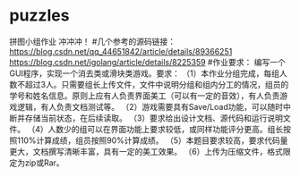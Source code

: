 # puzzles
拼图小组作业  冲冲冲！
#几个参考的源码链接：
https://blog.csdn.net/qq_44651842/article/details/89366251
https://blog.csdn.net/igolang/article/details/8225359
#作业要求：
编写一个GUI程序，实现一个消去类或滑块类游戏。要求：
（1）本作业分组完成，每组人数不超过3人。只需要组长上传文件，文件中说明分组和组内分工的情况，组员的学号和姓名信息。原则上应有人负责界面美工（可以有一定的音效），有人负责游戏逻辑，有人负责文档测试等。
（2）游戏需要具有Save/Load功能，可以随时中断并存储当前状态，在后续读取。
（3）要求给出设计文档、源代码和运行说明文件。
（4）人数少的组可以在界面功能上要求较低，或同样功能评分更高。组长按照110%计算成绩，组员按照90%计算成绩。
（5）本题目要求较高，要求代码量更大，文档撰写清晰丰富，具有一定的美工效果。
（6）上传为压缩文件，格式限定为zip或Rar。
